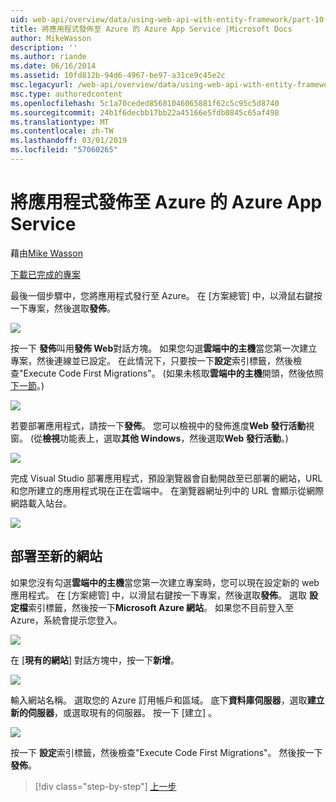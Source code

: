 ```yaml
---
uid: web-api/overview/data/using-web-api-with-entity-framework/part-10
title: 將應用程式發佈至 Azure 的 Azure App Service |Microsoft Docs
author: MikeWasson
description: ''
ms.author: riande
ms.date: 06/16/2014
ms.assetid: 10fd812b-94d6-4967-be97-a31ce9c45e2c
msc.legacyurl: /web-api/overview/data/using-web-api-with-entity-framework/part-10
msc.type: authoredcontent
ms.openlocfilehash: 5c1a70ceded85681046065881f62c5c95c5d8740
ms.sourcegitcommit: 24b1f6decbb17bb22a45166e5fdb0845c65af498
ms.translationtype: MT
ms.contentlocale: zh-TW
ms.lasthandoff: 03/01/2019
ms.locfileid: "57060265"
---
```

<a name="publish-the-app-to-azure-azure-app-service"></a>將應用程式發佈至 Azure 的 Azure App Service
====================
藉由[Mike Wasson](https://github.com/MikeWasson)

[下載已完成的專案](https://github.com/MikeWasson/BookService)

最後一個步驟中，您將應用程式發行至 Azure。 在 [方案總管] 中，以滑鼠右鍵按一下專案，然後選取**發佈**。

![](part-10/_static/image1.png)

按一下 **發佈**叫用**發佈 Web**對話方塊。 如果您勾選**雲端中的主機**當您第一次建立專案，然後連線並已設定。 在此情況下，只要按一下**設定**索引標籤，然後檢查&quot;Execute Code First Migrations&quot;。 (如果未核取**雲端中的主機**開頭，然後依照[下一節](#new-website)。)

[![](part-10/_static/image3.png)](part-10/_static/image2.png)

若要部署應用程式，請按一下**發佈**。 您可以檢視中的發佈進度**Web 發行活動**視窗。 (從**檢視**功能表上，選取**其他 Windows**，然後選取**Web 發行活動**。)

![](part-10/_static/image4.png)

完成 Visual Studio 部署應用程式，預設瀏覽器會自動開啟至已部署的網站，URL 和您所建立的應用程式現在正在雲端中。 在瀏覽器網址列中的 URL 會顯示從網際網路載入站台。

[![](part-10/_static/image6.png)](part-10/_static/image5.png)

<a id="new-website"></a>
## <a name="deploying-to-a-new-website"></a>部署至新的網站

如果您沒有勾選**雲端中的主機**當您第一次建立專案時，您可以現在設定新的 web 應用程式。 在 [方案總管] 中，以滑鼠右鍵按一下專案，然後選取**發佈**。 選取 **設定檔**索引標籤，然後按一下**Microsoft Azure 網站**。 如果您不目前登入至 Azure，系統會提示您登入。

[![](part-10/_static/image8.png)](part-10/_static/image7.png)

在 [**現有的網站**] 對話方塊中，按一下**新增**。

![](part-10/_static/image9.png)

輸入網站名稱。 選取您的 Azure 訂用帳戶和區域。 底下**資料庫伺服器**，選取**建立新的伺服器**，或選取現有的伺服器。 按一下 [建立] 。

[![](part-10/_static/image11.png)](part-10/_static/image10.png)

按一下 **設定**索引標籤，然後檢查&quot;Execute Code First Migrations&quot;。 然後按一下**發佈**。

> [!div class="step-by-step"]
> [上一步](part-9.md)
